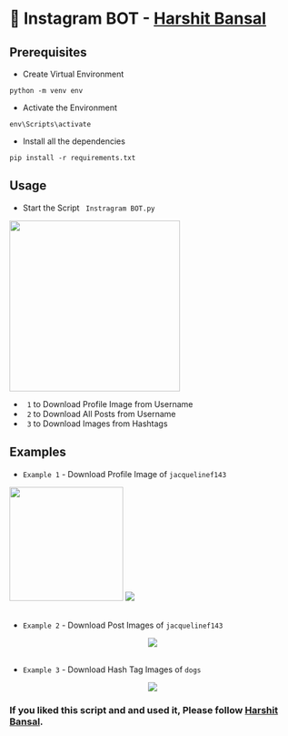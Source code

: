 # 🍕 Instagram BOT - [Harshit Bansal](https://github.com/harshitbansall)
## Prerequisites
* Create Virtual Environment
```
python -m venv env
```
* Activate the Environment
```
env\Scripts\activate
```
* Install all the dependencies
```
pip install -r requirements.txt
```
## Usage
* Start the Script <code> Instragram BOT.py</code>
<img src = "https://user-images.githubusercontent.com/24206423/156173269-b6a641b0-6704-4fde-ac56-02a9f2763938.png" height = 300>


* <code> 1</code> to Download Profile Image from Username
* <code> 2</code> to Download All Posts from Username
* <code> 3</code> to Download Images from Hashtags

## Examples
* <code>Example 1</code> - Download Profile Image of <code>jacquelinef143</code>
<div>
<img src = "https://user-images.githubusercontent.com/24206423/156174852-2615dd80-548e-4839-8105-a0accdefba6f.png" height = 200>
<img src = "https://user-images.githubusercontent.com/24206423/156174856-1bd8eb95-69da-4591-814f-b75cde6db9e6.png">
</div>
<br>

* <code>Example 2</code> - Download Post Images of <code>jacquelinef143</code>

<div align = "center">
<img src = "https://user-images.githubusercontent.com/24206423/156177713-f4b8a664-fc85-42fc-8d8f-c72b76442dde.gif">
</div>
<br>

* <code>Example 3</code> - Download Hash Tag Images of <code>dogs</code>

<div align = "center">
<img src = "https://user-images.githubusercontent.com/24206423/156178673-6dc13f7b-49d6-4284-8cbd-9310356ad300.gif">
</div>

### If you liked this script and and used it, Please follow [Harshit Bansal](https://github.com/harshitbansall).
